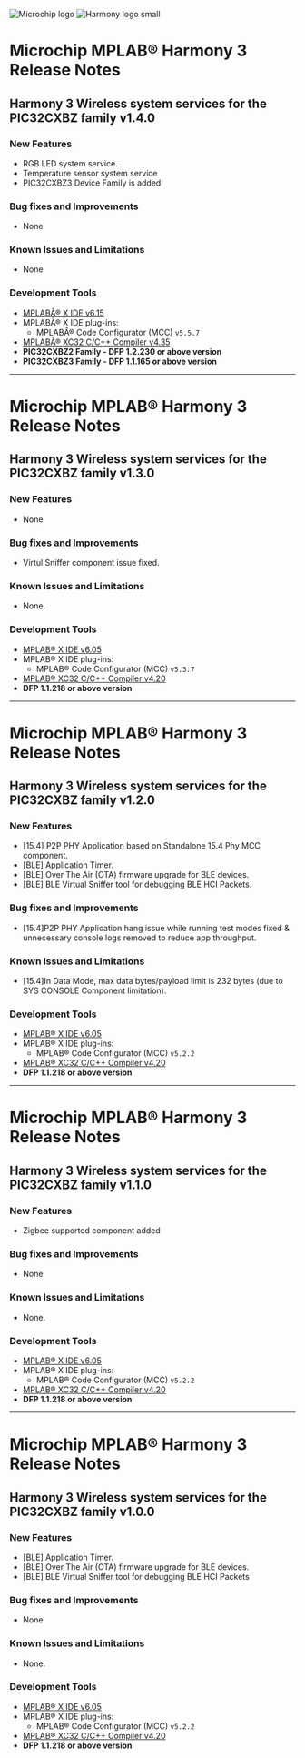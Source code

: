﻿![Microchip logo](https://raw.githubusercontent.com/wiki/Microchip-MPLAB-Harmony/Microchip-MPLAB-Harmony.github.io/images/microchip_logo.png)
![Harmony logo small](https://raw.githubusercontent.com/wiki/Microchip-MPLAB-Harmony/Microchip-MPLAB-Harmony.github.io/images/microchip_mplab_harmony_logo_small.png)

# Microchip MPLAB® Harmony 3 Release Notes

## Harmony 3 Wireless system services for the PIC32CXBZ family v1.4.0


### New Features
- RGB LED system service.
- Temperature sensor system service
- PIC32CXBZ3 Device Family is added

### Bug fixes and Improvements
- None

### Known Issues and Limitations
- None

### Development Tools

- [MPLABÂ® X IDE v6.15](https://www.microchip.com/mplab/mplab-x-ide)
- MPLABÂ® X IDE plug-ins:
  - MPLABÂ® Code Configurator (MCC) `v5.5.7`
- [MPLABÂ® XC32 C/C++ Compiler v4.35](https://www.microchip.com/mplab/compilers)
- **PIC32CXBZ2 Family - DFP 1.2.230 or above version**
- **PIC32CXBZ3 Family - DFP 1.1.165 or above version**

------------------------------------------------------------------------------------------------------

# Microchip MPLAB® Harmony 3 Release Notes

## Harmony 3 Wireless system services for the PIC32CXBZ family v1.3.0


### New Features
- None

### Bug fixes and Improvements
- Virtul Sniffer component issue fixed.

### Known Issues and Limitations
- None.

### Development Tools

- [MPLAB® X IDE v6.05](https://www.microchip.com/mplab/mplab-x-ide)
- MPLAB® X IDE plug-ins:
  - MPLAB® Code Configurator (MCC) `v5.3.7`
- [MPLAB® XC32 C/C++ Compiler v4.20](https://www.microchip.com/mplab/compilers)
- **DFP 1.1.218 or above version**

------------------------------------------------------------------------------------------------------

# Microchip MPLAB® Harmony 3 Release Notes

## Harmony 3 Wireless system services for the PIC32CXBZ family v1.2.0


### New Features
- [15.4] P2P PHY Application based on Standalone 15.4 Phy MCC component.
- [BLE] Application Timer.
- [BLE] Over The Air (OTA) firmware upgrade for BLE devices.
- [BLE] BLE Virtual Sniffer tool for debugging BLE HCI Packets.

### Bug fixes and Improvements
- [15.4]P2P PHY Application hang issue while running test modes fixed & unnecessary console logs removed to reduce app throughput.

### Known Issues and Limitations
- [15.4]In Data Mode, max data bytes/payload limit is 232 bytes (due to SYS CONSOLE Component limitation).

### Development Tools

- [MPLAB® X IDE v6.05](https://www.microchip.com/mplab/mplab-x-ide)
- MPLAB® X IDE plug-ins:
  - MPLAB® Code Configurator (MCC) `v5.2.2`
- [MPLAB® XC32 C/C++ Compiler v4.20](https://www.microchip.com/mplab/compilers)
- **DFP 1.1.218 or above version**

------------------------------------------------------------------------------------------------------

# Microchip MPLAB® Harmony 3 Release Notes

## Harmony 3 Wireless system services for the PIC32CXBZ family v1.1.0


### New Features
- Zigbee supported component added

### Bug fixes and Improvements
- None

### Known Issues and Limitations
- None.

### Development Tools

- [MPLAB® X IDE v6.05](https://www.microchip.com/mplab/mplab-x-ide)
- MPLAB® X IDE plug-ins:
  - MPLAB® Code Configurator (MCC) `v5.2.2`
- [MPLAB® XC32 C/C++ Compiler v4.20](https://www.microchip.com/mplab/compilers)
- **DFP 1.1.218 or above version**

------------------------------------------------------------------------------------------------------

# Microchip MPLAB® Harmony 3 Release Notes

## Harmony 3 Wireless system services for the PIC32CXBZ family v1.0.0


### New Features
- [BLE] Application Timer.
- [BLE] Over The Air (OTA) firmware upgrade for BLE devices.
- [BLE] BLE Virtual Sniffer tool for debugging BLE HCI Packets

### Bug fixes and Improvements
- None

### Known Issues and Limitations
- None.

### Development Tools

- [MPLAB® X IDE v6.05](https://www.microchip.com/mplab/mplab-x-ide)
- MPLAB® X IDE plug-ins:
  - MPLAB® Code Configurator (MCC) `v5.2.2`
- [MPLAB® XC32 C/C++ Compiler v4.20](https://www.microchip.com/mplab/compilers)
- **DFP 1.1.218 or above version**